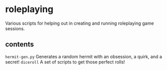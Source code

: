roleplaying
===========

Various scripts for helping out in creating and running roleplaying game sessions.

contents
--------

`hermit-gen.py` Generates a random hermit with an obsession, a quirk, and a secret!
`diceroll` A set of scripts to get those perfect rolls!